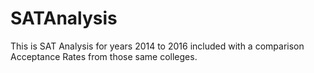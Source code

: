 # SATAnalysis
This is SAT Analysis for years 2014 to 2016 included with a comparison Acceptance Rates from those same colleges.
